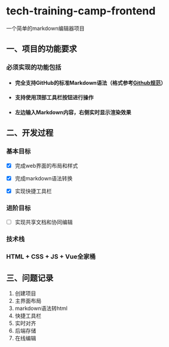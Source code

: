 # tech-training-camp-frontend

一个简单的markdown编辑器项目

## 一、项目的功能要求

### 必须实现的功能包括

- #### **完全支持GitHub的标准Markdown语法**（格式参考[Github规范](https://github.github.com/gfm/)）

- #### **支持使用顶部工具栏按钮进行操作**

- #### **左边输入Markdown内容，右侧实时显示渲染效果**

## 二、开发过程

### 基本目标

- [X]  完成web界面的布局和样式

- [X]  完成markdown语法转换

- [X]  实现快捷工具栏

### 进阶目标

- [ ] 实现共享文档和协同编辑

### 技术栈

### 	HTML + CSS + JS + Vue全家桶

## 三、问题记录

1. 创建项目
2. 主界面布局
3. markdown语法转html
4. 快捷工具栏
5. 实时对齐
6. 后端存储
7. 在线编辑



